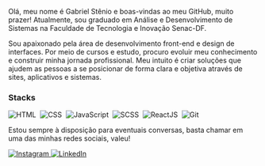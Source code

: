 Olá, meu nome é Gabriel Stênio e boas-vindas ao meu GitHub, muito prazer! Atualmente, sou graduado em Análise e Desenvolvimento de Sistemas na Faculdade de Tecnologia e Inovação Senac-DF.

Sou apaixonado pela área de desenvolvimento front-end e design de interfaces. Por meio de cursos e estudo, procuro evoluir meu conhecimento e construir minha jornada profissional. Meu intuito é criar soluções que ajudem as pessoas a se posicionar de forma clara e objetiva através de sites, aplicativos e sistemas.

### Stacks
![HTML](https://img.shields.io/badge/-HTML-05122A?style=flat&logo=html5)&nbsp;
![CSS](https://img.shields.io/badge/-CSS-05122A?style=flat&logo=css3)&nbsp;
![JavaScript](https://img.shields.io/badge/-JavaScript-05122A?style=flat&logo=javascript)&nbsp;
![SCSS](https://img.shields.io/badge/-SCSS-05122A?style=flat&logo=sass)&nbsp;
![ReactJS](https://img.shields.io/badge/-ReactJS-05122A?style=flat&logo=react)&nbsp;
![Git](https://img.shields.io/badge/-Git-05122A?style=flat&logo=git)&nbsp;

Estou sempre à disposição para eventuais conversas, basta chamar em uma das minhas redes sociais, valeu!

<a href="https://www.instagram.com/bagrielz/" target="_blank">
  <img src="https://img.shields.io/badge/-Instagram-05122A?style=flat&logo=instagram" alt="Instagram" />
</a>
<a href="https://www.linkedin.com/in/bagriel/" target="_blank">
  <img src="https://img.shields.io/badge/-LinkedIn-05122A?style=flat&logo=linkedin" alt="LinkedIn" />
</a>
